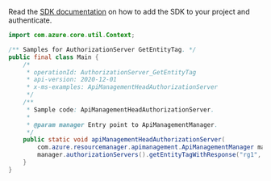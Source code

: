 Read the [SDK documentation](https://github.com/Azure/azure-sdk-for-java/blob/azure-resourcemanager-apimanagement_1.0.0-beta.2/sdk/apimanagement/azure-resourcemanager-apimanagement/README.md) on how to add the SDK to your project and authenticate.

```java
import com.azure.core.util.Context;

/** Samples for AuthorizationServer GetEntityTag. */
public final class Main {
    /*
     * operationId: AuthorizationServer_GetEntityTag
     * api-version: 2020-12-01
     * x-ms-examples: ApiManagementHeadAuthorizationServer
     */
    /**
     * Sample code: ApiManagementHeadAuthorizationServer.
     *
     * @param manager Entry point to ApiManagementManager.
     */
    public static void apiManagementHeadAuthorizationServer(
        com.azure.resourcemanager.apimanagement.ApiManagementManager manager) {
        manager.authorizationServers().getEntityTagWithResponse("rg1", "apimService1", "newauthServer2", Context.NONE);
    }
}
```
